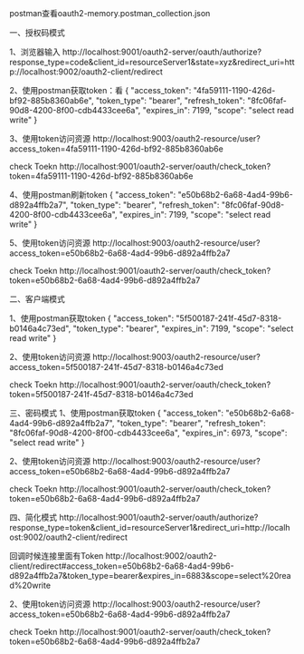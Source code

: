 postman查看oauth2-memory.postman_collection.json

一、授权码模式

1、浏览器输入
http://localhost:9001/oauth2-server/oauth/authorize?response_type=code&client_id=resourceServer1&state=xyz&redirect_uri=http://localhost:9002/oauth2-client/redirect

2、使用postman获取token：看
{
    "access_token": "4fa59111-1190-426d-bf92-885b8360ab6e",
    "token_type": "bearer",
    "refresh_token": "8fc06faf-90d8-4200-8f00-cdb4433cee6a",
    "expires_in": 7199,
    "scope": "select read write"
}

3、使用token访问资源
http://localhost:9003/oauth2-resource/user?access_token=4fa59111-1190-426d-bf92-885b8360ab6e

check Toekn
http://localhost:9001/oauth2-server/oauth/check_token?token=4fa59111-1190-426d-bf92-885b8360ab6e


4、使用postman刷新token
{
    "access_token": "e50b68b2-6a68-4ad4-99b6-d892a4ffb2a7",
    "token_type": "bearer",
    "refresh_token": "8fc06faf-90d8-4200-8f00-cdb4433cee6a",
    "expires_in": 7199,
    "scope": "select read write"
}

5、使用token访问资源
http://localhost:9003/oauth2-resource/user?access_token=e50b68b2-6a68-4ad4-99b6-d892a4ffb2a7

check Toekn
http://localhost:9001/oauth2-server/oauth/check_token?token=e50b68b2-6a68-4ad4-99b6-d892a4ffb2a7


二、客户端模式

1、使用postman获取token
{
    "access_token": "5f500187-241f-45d7-8318-b0146a4c73ed",
    "token_type": "bearer",
    "expires_in": 7199,
    "scope": "select read write"
}

2、使用token访问资源
http://localhost:9003/oauth2-resource/user?access_token=5f500187-241f-45d7-8318-b0146a4c73ed

check Toekn
http://localhost:9001/oauth2-server/oauth/check_token?token=5f500187-241f-45d7-8318-b0146a4c73ed



三、密码模式
1、使用postman获取token
{
    "access_token": "e50b68b2-6a68-4ad4-99b6-d892a4ffb2a7",
    "token_type": "bearer",
    "refresh_token": "8fc06faf-90d8-4200-8f00-cdb4433cee6a",
    "expires_in": 6973,
    "scope": "select read write"
}


2、使用token访问资源
http://localhost:9003/oauth2-resource/user?access_token=e50b68b2-6a68-4ad4-99b6-d892a4ffb2a7

check Toekn
http://localhost:9001/oauth2-server/oauth/check_token?token=e50b68b2-6a68-4ad4-99b6-d892a4ffb2a7



四、简化模式
http://localhost:9001/oauth2-server/oauth/authorize?response_type=token&client_id=resourceServer1&redirect_uri=http://localhost:9002/oauth2-client/redirect

回调时候连接里面有Token
http://localhost:9002/oauth2-client/redirect#access_token=e50b68b2-6a68-4ad4-99b6-d892a4ffb2a7&token_type=bearer&expires_in=6883&scope=select%20read%20write

2、使用token访问资源
http://localhost:9003/oauth2-resource/user?access_token=e50b68b2-6a68-4ad4-99b6-d892a4ffb2a7

check Toekn
http://localhost:9001/oauth2-server/oauth/check_token?token=e50b68b2-6a68-4ad4-99b6-d892a4ffb2a7

